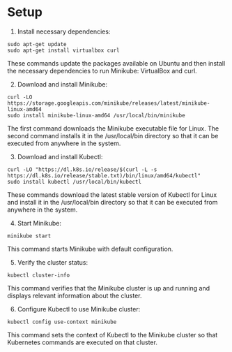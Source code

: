 # Setup

1. Install necessary dependencies:
```
sudo apt-get update
sudo apt-get install virtualbox curl
```
These commands update the packages available on Ubuntu and then install the necessary dependencies to run Minikube: VirtualBox and curl.

2. Download and install Minikube:
```
curl -LO https://storage.googleapis.com/minikube/releases/latest/minikube-linux-amd64
sudo install minikube-linux-amd64 /usr/local/bin/minikube
```
The first command downloads the Minikube executable file for Linux. The second command installs it in the /usr/local/bin directory so that it can be executed from anywhere in the system.

3. Download and install Kubectl:
```
curl -LO "https://dl.k8s.io/release/$(curl -L -s https://dl.k8s.io/release/stable.txt)/bin/linux/amd64/kubectl"
sudo install kubectl /usr/local/bin/kubectl
```
These commands download the latest stable version of Kubectl for Linux and install it in the /usr/local/bin directory so that it can be executed from anywhere in the system.

4. Start Minikube:
```
minikube start
```
This command starts Minikube with default configuration.

5. Verify the cluster status:
```
kubectl cluster-info
```
This command verifies that the Minikube cluster is up and running and displays relevant information about the cluster.

6. Configure Kubectl to use Minikube cluster:
```
kubectl config use-context minikube
```
This command sets the context of Kubectl to the Minikube cluster so that Kubernetes commands are executed on that cluster.


